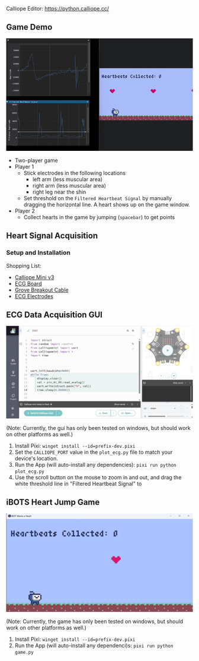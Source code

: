 Calliope Editor: https://python.calliope.cc/


## Game Demo

![Game Demo](docs/game_recording.gif)

- Two-player game
- Player 1
  - Stick electrodes in the following locations
    - left arm (less muscular area)
    - right arm (less muscular area)
    - right leg near the shin
  - Set threshold on the `Filtered Heartbeat Signal` by manually dragging the horizontal line. A heart shows up on the game window.
- Player 2
  - Collect hearts in the game by jumping (`spacebar`) to get points
  


## Heart Signal Acquisition

### Setup and Installation
Shopping List:
  - [Calliope Mini v3](https://webshop.calliope.cc/Calliope-mini-3)
  - [ECG Board](https://www.amazon.de/ICQUANZX-EKG-Messung-Herzfrequenzsensor-EKG-%C3%9Cberwachungssensor-Dupont-Kabel/dp/B088R8VZ74/ref=pd_ci_mcx_mh_mcx_views_0_title?pd_rd_w=FjomC&content-id=amzn1.sym.7f9b9996-bc03-4d04-b9b7-40b61293137b%3Aamzn1.symc.ca948091-a64d-450e-86d7-c161ca33337b&pf_rd_p=7f9b9996-bc03-4d04-b9b7-40b61293137b&pf_rd_r=RP5V23MAQJJ8NGCF6T56&pd_rd_wg=JfFkW&pd_rd_r=014bdd7b-121c-438e-b576-18b0b160b8c6&pd_rd_i=B088R8VZ74) 
  - [Grove Breakout Cable](https://www.amazon.de/dp/B0DGGJKNTS?ref=ppx_yo2ov_dt_b_fed_asin_title)
  - [ECG Electrodes](https://www.amazon.de/Elektroden-Festgel-Solidgel-Einmalelektroden-Einmal/dp/B005N6WIMY/ref=sr_1_5?crid=J0LT6NKQJASH&dib=eyJ2IjoiMSJ9.z82MJqBLnd2-4DiSVrXoQguPVJyTu5JyHRry71cZ8gH_mpZhQ7qKGVUi7hcxL1IJtn9tvyLC7cQmOu-fkkENYCl45fwh7jPGmIbcon9CLo9Fby3Ztj96yiSfantnUTJctKPQUeZgzaHXErKrRiiqkN4v8ed_Fgv4VbVmMXTlq2LpodVeMqupfgcxeWcHyquTz_5_pgqhX-LuoF2oK2shzvj9VEWSAwMJzmdr32Mn1Z14V0j7vtAvO4dxnwUzVrq2qcO9HJUiF53dy8ClJlj-A_EdIye-XAt0O5uIIkCxBxYMUY00ipHqyYFKr47FWBrWImOip1GZu0lRIpAfBmrmyFdEZ_T_3Ik--iSwWcyRMORjOkYWHa3_MveZtTvoAINnqz_isrlTToHM37C5EJwfzKbhMRd8deeV-rm0ZZNKOORn8pPazG0wfzF_VUOfolTd.UFbU1L5HXchHcOQu2yUtwXtEuXjIbVGFwIYUkfuRyKQ&dib_tag=se&keywords=ecg+electrodes&qid=1742401007&sprefix=ECG+Elec%2Caps%2C93&sr=8-5)

## ECG Data Acquisition GUI

![calliope editor](docs/calliope_editor.png)

(Note: Currently, the gui has only been tested on windows, but should work on other platforms as well.)

  1. Install Pixi: `winget install --id=prefix-dev.pixi`
  2. Set the `CALLIOPE_PORT` value in the `plot_ecg.py` file to match your device's location.  
  3. Run the App (will auto-install any dependencies): `pixi run python plot_ecg.py`
  4. Use the scroll button on the mouse to zoom in and out, and drag the white threshold line in "Filtered Heartbeat Signal" to 


## iBOTS Heart Jump Game

![alt text](docs/game_screenshot.jpg)

(Note: Currently, the game has only been tested on windows, but should work on other platforms as well.)

  1. Install Pixi: `winget install --id=prefix-dev.pixi`
  2. Run the App (will auto-install any dependenci)s: `pixi run python game.py`

